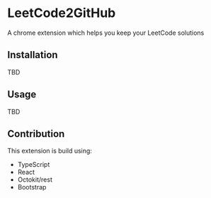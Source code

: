 # LeetCode2GitHub
A chrome extension which helps you keep your LeetCode solutions

## Installation
TBD

## Usage
TBD

## Contribution
This extension is build using:
* TypeScript
* React
* Octokit/rest
* Bootstrap

